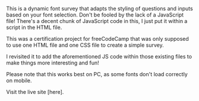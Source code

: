 This is a dynamic font survey that adapts the styling of questions and inputs based on your font selection. Don't be fooled by the lack of a JavaScript file! There's a decent chunk of JavaScript code in this, I just put it within a script in the HTML file. 

This was a certification project for freeCodeCamp that was only supposed to use one HTML file and one CSS file to create a simple survey.

I revisited it to add the aforementioned JS code within those existing files to make things more interesting and fun!

Please note that this works best on PC, as some fonts don't load correctly on mobile.

Visit the live site [here].
